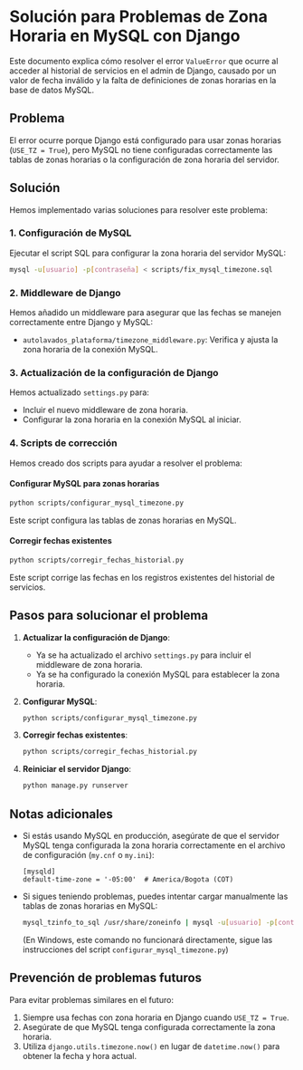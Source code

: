 # Solución para Problemas de Zona Horaria en MySQL con Django

Este documento explica cómo resolver el error `ValueError` que ocurre al acceder al historial de servicios en el admin de Django, causado por un valor de fecha inválido y la falta de definiciones de zonas horarias en la base de datos MySQL.

## Problema

El error ocurre porque Django está configurado para usar zonas horarias (`USE_TZ = True`), pero MySQL no tiene configuradas correctamente las tablas de zonas horarias o la configuración de zona horaria del servidor.

## Solución

Hemos implementado varias soluciones para resolver este problema:

### 1. Configuración de MySQL

Ejecutar el script SQL para configurar la zona horaria del servidor MySQL:

```bash
mysql -u[usuario] -p[contraseña] < scripts/fix_mysql_timezone.sql
```

### 2. Middleware de Django

Hemos añadido un middleware para asegurar que las fechas se manejen correctamente entre Django y MySQL:

- `autolavados_plataforma/timezone_middleware.py`: Verifica y ajusta la zona horaria de la conexión MySQL.

### 3. Actualización de la configuración de Django

Hemos actualizado `settings.py` para:

- Incluir el nuevo middleware de zona horaria.
- Configurar la zona horaria en la conexión MySQL al iniciar.

### 4. Scripts de corrección

Hemos creado dos scripts para ayudar a resolver el problema:

#### Configurar MySQL para zonas horarias

```bash
python scripts/configurar_mysql_timezone.py
```

Este script configura las tablas de zonas horarias en MySQL.

#### Corregir fechas existentes

```bash
python scripts/corregir_fechas_historial.py
```

Este script corrige las fechas en los registros existentes del historial de servicios.

## Pasos para solucionar el problema

1. **Actualizar la configuración de Django**:
   - Ya se ha actualizado el archivo `settings.py` para incluir el middleware de zona horaria.
   - Ya se ha configurado la conexión MySQL para establecer la zona horaria.

2. **Configurar MySQL**:
   ```bash
   python scripts/configurar_mysql_timezone.py
   ```

3. **Corregir fechas existentes**:
   ```bash
   python scripts/corregir_fechas_historial.py
   ```

4. **Reiniciar el servidor Django**:
   ```bash
   python manage.py runserver
   ```

## Notas adicionales

- Si estás usando MySQL en producción, asegúrate de que el servidor MySQL tenga configurada la zona horaria correctamente en el archivo de configuración (`my.cnf` o `my.ini`):
  ```
  [mysqld]
  default-time-zone = '-05:00'  # America/Bogota (COT)
  ```

- Si sigues teniendo problemas, puedes intentar cargar manualmente las tablas de zonas horarias en MySQL:
  ```bash
  mysql_tzinfo_to_sql /usr/share/zoneinfo | mysql -u[usuario] -p[contraseña] mysql
  ```
  (En Windows, este comando no funcionará directamente, sigue las instrucciones del script `configurar_mysql_timezone.py`)

## Prevención de problemas futuros

Para evitar problemas similares en el futuro:

1. Siempre usa fechas con zona horaria en Django cuando `USE_TZ = True`.
2. Asegúrate de que MySQL tenga configurada correctamente la zona horaria.
3. Utiliza `django.utils.timezone.now()` en lugar de `datetime.now()` para obtener la fecha y hora actual.